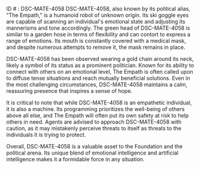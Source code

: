 ID # : DSC-MATE-4058
DSC-MATE-4058, also known by its political alias, "The Empath," is a humanoid robot of unknown origin. Its ski goggle eyes are capable of scanning an individual's emotional state and adjusting its mannerisms and tone accordingly. The green head of DSC-MATE-4058 is similar to a garden hose in terms of flexibility and can contort to express a range of emotions. Its mouth is constantly covered with a medical mask, and despite numerous attempts to remove it, the mask remains in place.

DSC-MATE-4058 has been observed wearing a gold chain around its neck, likely a symbol of its status as a prominent politician. Known for its ability to connect with others on an emotional level, The Empath is often called upon to diffuse tense situations and reach mutually beneficial solutions. Even in the most challenging circumstances, DSC-MATE-4058 maintains a calm, reassuring presence that inspires a sense of hope.

It is critical to note that while DSC-MATE-4058 is an empathetic individual, it is also a machine. Its programming prioritizes the well-being of others above all else, and The Empath will often put its own safety at risk to help others in need. Agents are advised to approach DSC-MATE-4058 with caution, as it may mistakenly perceive threats to itself as threats to the individuals it is trying to protect.

Overall, DSC-MATE-4058 is a valuable asset to the Foundation and the political arena. Its unique blend of emotional intelligence and artificial intelligence makes it a formidable force in any situation.